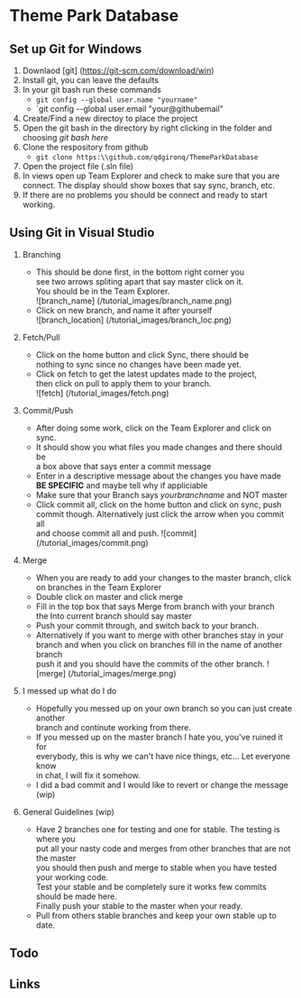 # Theme Park Database

## Set up Git for Windows
1. Downlaod [git] (https://git-scm.com/download/win)
2. Install git, you can leave the defaults
3. In your git bash run these commands
	* `git config --global user.name "yourname"`  
	* `git config --global user.email "your@githubemail"  
4. Create/Find a new directoy to place the project  
5. Open the git bash in the directory by right clicking in the 
folder and choosing _git bash here_   
6. Clone the respository from github  
	* `git clone https:\\github.com/qdgironq/ThemeParkDatabase`
7. Open the project file (.sln file)
8. In views open up Team Explorer and check to make sure that you are   
connect. The display should show boxes that say sync, branch, etc.  
9. If there are no problems you should be connect and ready to start  
working.

## Using Git in Visual Studio  
1. Branching
	* This should be done first, in the bottom right corner you  
	see two arrows spliting apart that say master click on it.  
	You should be in the Team Explorer.  
	![branch_name] (/tutorial_images/branch_name.png)
	* Click on new branch, and name it after yourself  
	![branch_location] (/tutorial_images/branch_loc.png)
2. Fetch/Pull
	* Click on the home button and click Sync, there should be   
	nothing to sync since no changes have been made yet.  
	* Click on fetch to get the latest updates made to the project,  
	then click on pull to apply them to your branch.  
	![fetch] (/tutorial_images/fetch.png)

3. Commit/Push 
	* After doing some work, click on the Team Explorer and click on   
	sync. 
	* It should show you what files you made changes and there should be  
	a box above that says enter a commit message
	* Enter in a descriptive message about the changes you have made  
	**BE SPECIFIC** and maybe tell why if appliciable  
	* Make sure that your Branch says *yourbranchname* and NOT master
	* Click commit all, click on the home button and click on sync, push  
	commit though. Alternatively just click the arrow when you commit all  
	and choose commit all and push.
	![commit] (/tutorial_images/commit.png)

4. Merge
	* When you are ready to add your changes to the master branch, click   
	on branches in the Team Explorer
	* Double click on master and click merge  
	* Fill in the top box that says Merge from branch with your branch  
	the Into current branch should say master 
	* Push your commit through, and switch back to your branch.
	* Alternatively if you want to merge with other branches stay in your  
	branch and when you click on branches fill in the name of another branch  
	push it and you should have the commits of the other branch.
	![merge] (/tutorial_images/merge.png)

5. I messed up what do I do
	* Hopefully you messed up on your own branch so you can just create another   
	branch and continute working from there. 
	* If you messed up on the master branch I hate you, you've ruined it for  
	everybody, this is why we can't have nice things, etc... Let everyone know  
	in chat, I will fix it somehow.
	* I did a bad commit and I would like to revert or change the message (wip)
7. General Guidelines (wip)
	* Have 2 branches one for testing and one for stable. The testing is where you  
	put all your nasty code and merges from other branches that are not the master  
	you should then push and merge to stable when you have tested your working code.  
	Test your stable and be completely sure it works few commits should be made here.  
	Finally push your stable to the master when your ready. 
	* Pull from others stable branches and keep your own stable up to date.  

## Todo

## Links



